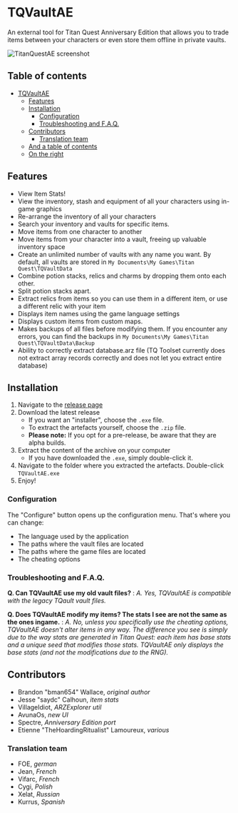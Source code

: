 # TQVaultAE
An external tool for Titan Quest Anniversary Edition that allows you to trade items between your characters or even store them offline in private vaults.

![TitanQuestAE screenshot](https://github.com/EtienneLamoureux/TQVaultAE/tree/master/documentation/screenshot.PNG "Hey, I can see my inventory from here!")

## Table of contents
- [TQVaultAE](#tqvaultae)
  * [Features](#features)
  * [Installation](#installation)
    + [Configuration](#configuration)
    + [Troubleshooting and F.A.Q.](#troubleshooting-and-faq)
  * [Contributors](#contributors)
    + [Translation team](#translation-team)
  * [And a table of contents](#and-a-table-of-contents)
  * [On the right](#on-the-right)

## Features
- View Item Stats!
- View the inventory, stash and equipment of all your characters using in-game graphics
- Re-arrange the inventory of all your characters
- Search your inventory and vaults for specific items.
- Move items from one character to another
- Move items from your character into a vault, freeing up valuable inventory space
- Create an unlimited number of vaults with any name you want.  By default, all vaults are stored in `My Documents\My Games\Titan Quest\TQVaultData`
- Combine potion stacks, relics and charms by dropping them onto each other.
- Split potion stacks apart.
- Extract relics from items so you can use them in a different item, or use a different relic with your item
- Displays item names using the game language settings
- Displays custom items from custom maps.
- Makes backups of all files before modifying them.  If you encounter any errors, you can find the backups in `My Documents\My Games\Titan Quest\TQVaultData\Backup`
- Ability to correctly extract database.arz file (TQ Toolset currently does not extract array records correctly and does not let you extract entire database)

## Installation
1. Navigate to the [release page](https://github.com/EtienneLamoureux/TQVaultAE/releases)
2. Download the latest release
   - If you want an "installer", choose the `.exe` file.
   - To extract the artefacts yourself, choose the `.zip` file.
   - **Please note:** If you opt for a pre-release, be aware that they are alpha builds.
3. Extract the content of the archive on your computer
   - If you have downloaded the `.exe`, simply double-click it.
4. Navigate to the folder where you extracted the artefacts. Double-click `TQVaultAE.exe`
5. Enjoy!

### Configuration
The "Configure" button opens up the configuration menu. That's where you can change:
- The language used by the application
- The paths where the vault files are located
- The paths where the game files are located
- The cheating options

### Troubleshooting and F.A.Q.
**Q. Can TQVaultAE use my old vault files?**
:  *A. Yes, TQVaultAE is compatible with the legacy TQault vault files.*

**Q. Does TQVaultAE modify my items? The stats I see are not the same as the ones ingame.**
:  *A. No, unless you specifically use the cheating options, TQVaultAE doesn't alter items in any way. The difference you see is simply due to the way stats are generated in Titan Quest: each item has base stats and a unique seed that modifies those stats. TQVaultAE only displays the base stats (and not the modifications due to the RNG).*

## Contributors
- Brandon "bman654" Wallace, *original author*
- Jesse "saydc" Calhoun, *item stats*
- VillageIdiot, *ARZExplorer util*
- AvunaOs, *new UI*
- Spectre, *Anniversary Edition port*
- Etienne "TheHoardingRitualist" Lamoureux, *various*

### Translation team
- FOE, *german*
- Jean, *French*
- Vifarc, *French*
- Cygi, *Polish*
- Xelat, *Russian*
- Kurrus, *Spanish*
